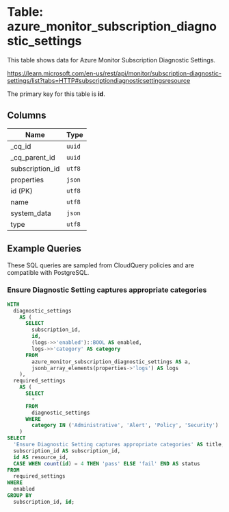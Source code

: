 # Table: azure_monitor_subscription_diagnostic_settings

This table shows data for Azure Monitor Subscription Diagnostic Settings.

https://learn.microsoft.com/en-us/rest/api/monitor/subscription-diagnostic-settings/list?tabs=HTTP#subscriptiondiagnosticsettingsresource

The primary key for this table is **id**.

## Columns

| Name          | Type          |
| ------------- | ------------- |
|_cq_id|`uuid`|
|_cq_parent_id|`uuid`|
|subscription_id|`utf8`|
|properties|`json`|
|id (PK)|`utf8`|
|name|`utf8`|
|system_data|`json`|
|type|`utf8`|

## Example Queries

These SQL queries are sampled from CloudQuery policies and are compatible with PostgreSQL.

### Ensure Diagnostic Setting captures appropriate categories

```sql
WITH
  diagnostic_settings
    AS (
      SELECT
        subscription_id,
        id,
        (logs->>'enabled')::BOOL AS enabled,
        logs->>'category' AS category
      FROM
        azure_monitor_subscription_diagnostic_settings AS a,
        jsonb_array_elements(properties->'logs') AS logs
    ),
  required_settings
    AS (
      SELECT
        *
      FROM
        diagnostic_settings
      WHERE
        category IN ('Administrative', 'Alert', 'Policy', 'Security')
    )
SELECT
  'Ensure Diagnostic Setting captures appropriate categories' AS title,
  subscription_id AS subscription_id,
  id AS resource_id,
  CASE WHEN count(id) = 4 THEN 'pass' ELSE 'fail' END AS status
FROM
  required_settings
WHERE
  enabled
GROUP BY
  subscription_id, id;
```


